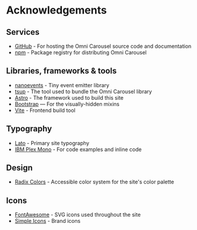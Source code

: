 Acknowledgements
================================================================================


Services
----------------------------------------

-   [GitHub](https://github.com) - For hosting the Omni Carousel source code and documentation
-   [npm](https://www.npmjs.com) - Package registry for distributing Omni Carousel


Libraries, frameworks & tools
----------------------------------------

-   [nanoevents](https://github.com/ai/nanoevents) - Tiny event emitter library
-   [tsup](https://tsup.egoist.dev/) - The tool used to bundle the Omni Carousel library
-   [Astro](https://astro.build) - The framework used to build this site
-   [Bootstrap](https://getbootstrap.com/) — For the visually-hidden mixins
-   [Vite](https://vitejs.dev) - Frontend build tool


Typography
----------------------------------------

-   [Lato](https://fonts.adobe.com/fonts/lato) - Primary site typography
-   [IBM Plex Mono](https://www.ibm.com/plex/) - For code examples and inline code


Design
----------------------------------------

-   [Radix Colors](https://www.radix-ui.com/colors) - Accessible color system for the site's color palette


Icons
----------------------------------------

-   [FontAwesome](https://fontawesome.com) - SVG icons used throughout the site
-   [Simple Icons](https://simpleicons.org) - Brand icons
